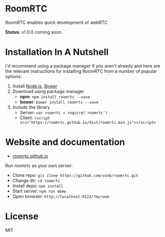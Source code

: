 RoomRTC
================
RoomRTC enables quick development of webRTC

**Status**: v1.0.0 coming soon.

Installation In A Nutshell
===========================
I'd recommend using a package manager if you aren't already and here are the relevant instructions for installing RoomRTC from a number of popular options:

1. Install [Node.js](http://nodejs.org/), [Bower](http://bower.io/)
2. Download using package manager
    * **npm**: `npm install roomrtc --save`
    * **bower**: `bower install roomrtc --save`
3. Include the library
    * Server: `var roomrtc = require('roomrtc')`
    * Client: `<script src="https://roomrtc.github.io/dist/roomrtc.min.js"></script>`

Website and documentation
=========================

* [roomrtc.github.io](https://roomrtc.github.io)

Run roomrtc as your own server:

* Clone repo: `git clone https://github.com/vunb/roomrtc.git`
* Change dir: `cd roomrtc`
* Install deps: `npm install`
* Start server: `npm run demo`
* Open browser: `http://localhost:8123/?myroom`

License
========

MIT